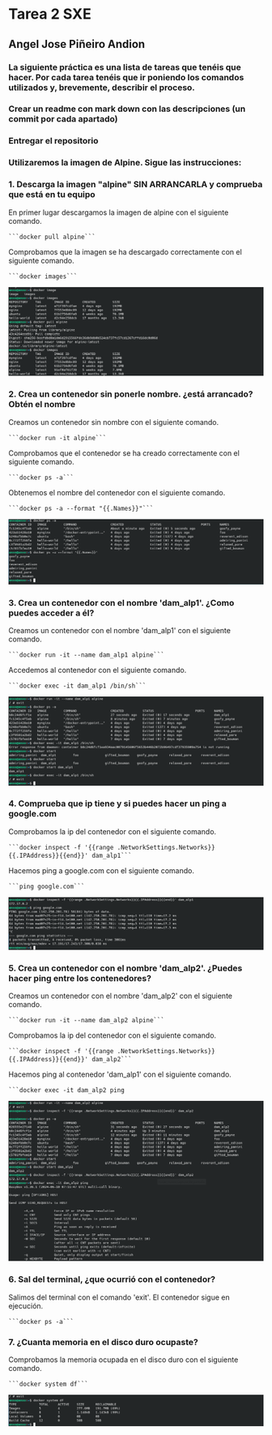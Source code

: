 # Tarea 2 SXE
## Angel Jose Piñeiro Andion

### La siguiente práctica es una lista de tareas que tenéis que hacer. Por cada tarea tenéis que ir poniendo los comandos utilizados y, brevemente, describir el proceso.

### Crear un readme con mark down con las descripciones (un commit por cada apartado)

### Entregar el repositorio

### Utilizaremos la imagen de Alpine. Sigue las instrucciones:

### 1. Descarga la imagen "alpine" SIN ARRANCARLA y comprueba que está en tu equipo
En primer lugar descargamos la imagen de alpine con el siguiente comando.

    ```docker pull alpine```

Comprobamos que la imagen se ha descargado correctamente con el siguiente comando.

    ```docker images```
![apartado1.png](images/apartado1.png)
### 2. Crea un contenedor sin ponerle nombre. ¿está arrancado? Obtén el nombre
Creamos un contenedor sin nombre con el siguiente comando.

    ```docker run -it alpine```

Comprobamos que el contenedor se ha creado correctamente con el siguiente comando.

    ```docker ps -a```

Obtenemos el nombre del contenedor con el siguiente comando.

    ```docker ps -a --format "{{.Names}}"```
![apartado2.png](images/apartado2.png)
### 3. Crea un contenedor con el nombre 'dam_alp1'. ¿Como puedes acceder a él?
Creamos un contenedor con el nombre 'dam_alp1' con el siguiente comando.

    ```docker run -it --name dam_alp1 alpine```

Accedemos al contenedor con el siguiente comando.

    ```docker exec -it dam_alp1 /bin/sh```
![apartado3.png](images/apartado3.png)

### 4. Comprueba que ip tiene y si puedes hacer un ping a google.com
Comprobamos la ip del contenedor con el siguiente comando.

    ```docker inspect -f '{{range .NetworkSettings.Networks}}{{.IPAddress}}{{end}}' dam_alp1```

Hacemos ping a google.com con el siguiente comando.

    ```ping google.com```
![apartado4.png](images/apartado4.png)

### 5. Crea un contenedor con el nombre 'dam_alp2'. ¿Puedes hacer ping entre los contenedores?
Creamos un contenedor con el nombre 'dam_alp2' con el siguiente comando.

    ```docker run -it --name dam_alp2 alpine```

Comprobamos la ip del contenedor con el siguiente comando.

    ```docker inspect -f '{{range .NetworkSettings.Networks}}{{.IPAddress}}{{end}}' dam_alp2```

Hacemos ping al contenedor 'dam_alp1' con el siguiente comando.

    ```docker exec -it dam_alp2 ping
![apartado5.png](images/apartado5.png)

### 6. Sal del terminal, ¿que ocurrió con el contenedor?

Salimos del terminal con el comando 'exit'. El contenedor sigue en ejecución.

    ```docker ps -a```

### 7. ¿Cuanta memoria en el disco duro ocupaste?

Comprobamos la memoria ocupada en el disco duro con el siguiente comando.

    ```docker system df```
![apartado7.png](images/apartado7.png)
